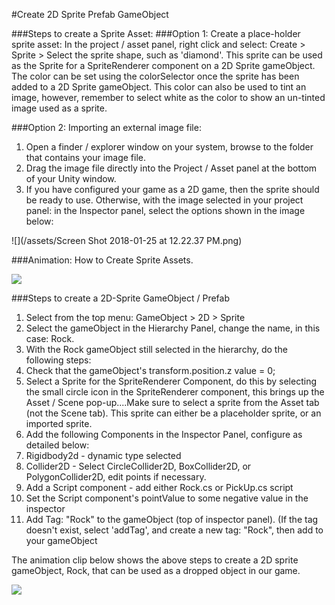 #Create 2D Sprite Prefab GameObject

###Steps to create a Sprite Asset:
###Option 1: Create a place-holder sprite asset:
 In the project / asset panel, right click and select:
Create > Sprite > Select the sprite shape, such as 'diamond'.
This sprite can be used as the Sprite for a SpriteRenderer component on a 2D Sprite gameObject.  The color can be set using the colorSelector once the sprite has been added to a 2D Sprite gameObject.  This color can also be used to tint an image, however,  remember to select white as the color to show an un-tinted image used as a sprite.

###Option 2: Importing an external image file:  
   1.  Open a finder / explorer window on your system, browse to the folder that contains your image file.
   2.  Drag the image file directly into the Project / Asset panel at the bottom of your Unity window.  
   3. If you have configured your game as a 2D game, then the sprite should be ready to use.  Otherwise, with the image selected in your project panel:  in the Inspector panel, select the options shown in the image below: 
   
   ![](/assets/Screen Shot 2018-01-25 at 12.22.37 PM.png)
   
###Animation: How to Create Sprite Assets.

   ![](http://g.recordit.co/MkDOjWtvrp.gif)

###Steps to create a 2D-Sprite GameObject / Prefab

1.  Select from the top menu: GameObject > 2D > Sprite
2.  Select the gameObject in the Hierarchy Panel, change the name, in this case: Rock.
3.  With the Rock gameObject still selected in the hierarchy, do the following steps: 
4.  Check that the gameObject's transform.position.z value = 0;
5.  Select a Sprite for the SpriteRenderer Component, do this by selecting the small circle icon in the SpriteRenderer component, this brings up the Asset / Scene pop-up....Make sure to select a sprite from the Asset tab (not the Scene tab).  This sprite can either be a placeholder sprite, or an imported sprite.  
6. Add the following Components in the Inspector Panel, configure as detailed below:
7. Rigidbody2d - dynamic type selected
8. Collider2D - Select CircleCollider2D, BoxCollider2D, or PolygonCollider2D, edit points if necessary.
9. Add a Script component - add either Rock.cs or PickUp.cs script
10. Set the Script component's pointValue to some negative value in the inspector
11. Add Tag: "Rock" to the gameObject (top of inspector panel).   (If the tag doesn't exist, select 'addTag', and create a new tag: "Rock", then add to your gameObject


The animation clip below shows the above steps to create a 2D sprite gameObject, Rock, that can be used as a dropped object in our game.

![](http://g.recordit.co/FDNPQGnBjE.gif)
